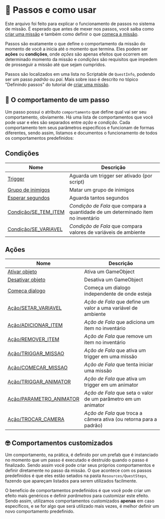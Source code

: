﻿# 🏃 Passos e como usar

Este arquivo foi feito para explicar o funcionamento de passos no sistema de missão. É esperado que antes de mexer nos passos, você saiba como [criar uma missão](./criar_missao.md) e também como definir o que [começa a missão](./comecar_missao.md).

Passos são exatamente o que define o comportamento da missão do momento de você a inicia até o momento que termina. Eles podem ser **ações** ou **condições**, onde *ações* são apenas efeitos que ocorrem em determinado momento da missão e *condições* são requisitos que impedem de prosseguir a missão até que sejam cumpridos.

Passos são localizados em uma lista no Scriptable de `QuestInfo`, podendo ser um passo *padrão*  ou *pai*. Mais sobre isso é descrito no tópico "Definindo passos" do tutorial de [criar uma missão](./criar_missao.md). 

## 🦶 O comportamento de um passo

Um passo possui o atributo `comportamento` que define qual vai ser seu comportamento, obviamente. Há uma lista de comportamentos que você pode usar e eles são separados entre *ação* e *condição*. Cada comportamento tem seus parâmetros específicos e funcionam de formas diferentes, sendo assim, listamos e documentos o funcionamento de todos os comportamentos predefinidos:

## Condições
|Nome|Descrição|
|--|--|
| [Trigger](./comportamentos/QuestTriggerStep.md) | Aguarda um trigger ser ativado (por script) |
| [Grupo de inimigos](./comportamentos/QuestGrupoInimigosStep.md) | Matar um grupo de inimigos |
| [Esperar segundos](./comportamentos/QuestWaitSecondsStep.md) | Aguarda tantos segundos |
| [Condição/SE_TEM_ITEM](./comportamentos/Condicao_SE_TEM_ITEM.md) | *Condição de Fala* que compara a quantidade de um determinado item no inventário |
| [Condição/SE_VARIAVEL](./comportamentos/Condicao_SE_VARIAVEL.md) | *Condição de Fala* que compara valores de variáveis de ambiente |

## Ações
|Nome|Descrição|
|--|--|
| [Ativar objeto](./comportamentos/QuestActivateStep.md) | Ativa um GameObject |
| [Desativar objeto](./comportamentos/QuestDeactivateStep.md) | Desativa um GameObject |
| [Começa dialogo](./comportamentos/QuestFalaStep.md) | Começa um dialogo independente de onde esteja |
| [Ação/SETAR_VARIAVEL](./comportamentos/Acao_SETAR_VARIAVEL.md) | *Ação de Fala* que define um valor a uma variável de ambiente |
| [Ação/ADICIONAR_ITEM](./comportamentos/Acao_ADICIONAR_ITEM.md) | *Ação de Fala* que adiciona um item no inventário |
| [Ação/REMOVER_ITEM](./comportamentos/Acao_REMOVER_ITEM.md) | *Ação de Fala* que remove um item no inventário |
| [Ação/TRIGGAR_MISSAO](./comportamentos/Acao_TRIGGAR_MISSAO.md) | *Ação de Fala* que ativa um trigger em uma missão |
| [Ação/COMECAR_MISSAO](./comportamentos/Acao_COMECAR_MISSAO.md) | *Ação de Fala* que tenta iniciar uma missão |
| [Ação/TRIGGAR_ANIMATOR](./comportamentos/Acao_TRIGGAR_ANIMATOR.md) | *Ação de Fala* que ativa um trigger em um animator |
| [Ação/PARAMETRO_ANIMATOR](./comportamentos/Acao_PARAMETRO_ANIMATOR.md) | *Ação de Fala* que seta o valor de um parâmetro em um animator |
| [Ação/TROCAR_CAMERA](./comportamentos/Acao_TROCAR_CAMERA.md) | *Ação de Fala* que troca a câmera ativa (ou retorna para a padrão) |


## 🤓 Comportamentos customizados
Um comportamento, na prática, é definido por um prefab que é instanciado no momento que um passo é executado e destruído quando o passo é finalizado. Sendo assim você pode criar seus próprios comportamentos e definir diretamente no passo da missão. O que acontece com os passos predefinidos é que eles estão setados na pasta `Resources/QuestSteps`, fazendo que apareçam listados para serem utilizados facilmente. 

O beneficio de comportamentos predefinidos é que você pode criar um efeito mais genéricos e definir *parâmetros* para customizar este efeito. Sendo assim, utilizamos comportamentos customizados **apenas** em caso específicos, e se for algo que será utilizado mais vezes, é melhor definir um novo comportamento predefinido.



